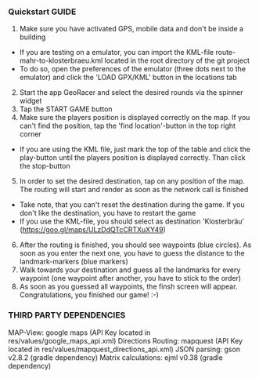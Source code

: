 ### Quickstart GUIDE
1. Make sure you have activated GPS, mobile data and don't be inside a building
  * If you are testing on a emulator, you can import the KML-file route-mahr-to-klosterbraeu.kml located in the root directory of the git project
  * To do so, open the preferences of the emulator (three dots next to the emulator) and click the 'LOAD GPX/KML' button in the locations tab
2. Start the app GeoRacer and select the desired rounds via the spinner widget
3. Tap the START GAME button
4. Make sure the players position is displayed correctly on the map. If you can't find the position, tap the 'find location'-button in the top right corner
  * If you are using the KML file, just mark the top of the table and click the play-button until the players position is displayed correctly. Than click the stop-button
5. In order to set the desired destination, tap on any position of the map. The routing will start and render as soon as the network call is finished
  * Take note, that you can't reset the destination during the game. If you don't like the destination, you have to restart the game
  * If you use the KML-file, you should select as destination 'Klosterbräu' (https://goo.gl/maps/ULzDdQTcCRTXuXY49)
6. After the routing is finished, you should see waypoints (blue circles). As soon as you enter the next one, you have to guess the distance to the landmark-markers (blue markers)
7. Walk towards your destination and guess all the landmarks for every waypoint (one waypoint after another, you have to stick to the order)
8. As soon as you guessed all waypoints, the finsh screen will appear. Congratulations, you finished our game! :-)
 

### THIRD PARTY DEPENDENCIES
MAP-View: google maps (API Key located in res/values/google_maps_api.xml)
Directions Routing: mapquest (API Key located in res/values/mapquest_directions_api.xml)
JSON parsing: gson v2.8.2 (gradle dependency)
Matrix calculations: ejml v0.38 (gradle dependency)